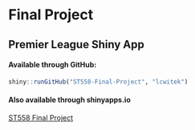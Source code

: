 Final Project
================

## Premier League Shiny App

#### Available through GitHub:

``` r
shiny::runGitHub("ST558-Final-Project", "lcwitek")
```

#### Also available through shinyapps.io

[ST558 Final Project](https://lcwitek.shinyapps.io/ST558-Final-Project/)
